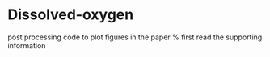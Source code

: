 # Dissolved-oxygen
post processing code to plot figures in the paper 
% first read the supporting information

